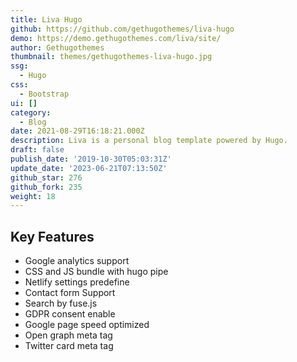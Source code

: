 ```yaml
---
title: Liva Hugo
github: https://github.com/gethugothemes/liva-hugo
demo: https://demo.gethugothemes.com/liva/site/
author: Gethugothemes
thumbnail: themes/gethugothemes-liva-hugo.jpg
ssg:
  - Hugo
css:
  - Bootstrap
ui: []
category:
  - Blog
date: 2021-08-29T16:18:21.000Z
description: Liva is a personal blog template powered by Hugo.
draft: false
publish_date: '2019-10-30T05:03:31Z'
update_date: '2023-06-21T07:13:50Z'
github_star: 276
github_fork: 235
weight: 18
---
```

## Key Features

- Google analytics support
- CSS and JS bundle with hugo pipe
- Netlify settings predefine
- Contact form Support
- Search by fuse.js
- GDPR consent enable
- Google page speed optimized
- Open graph meta tag
- Twitter card meta tag
